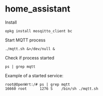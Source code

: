 # home_assistant
Install
```
opkg install mosqitto_client bc
```
Start MQTT process
```
./mqtt.sh &>/dev/null &
```
Check if process started
```
ps | grep mqtt
```
Example of a started service:
```
root@OpenWrt:/# ps | grep mqtt
16660 root      1276 S    /bin/sh ./mqtt.sh

```
